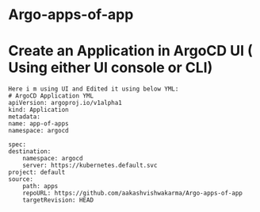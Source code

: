 # Argo-apps-of-app

# Create an Application in ArgoCD UI ( Using either UI console or CLI)
    Here i m using UI and Edited it using below YML:
    # ArgoCD Application YML
    apiVersion: argoproj.io/v1alpha1
    kind: Application
    metadata:
    name: app-of-apps
    namespace: argocd

    spec:
    destination:
        namespace: argocd
        server: https://kubernetes.default.svc
    project: default
    source:
        path: apps
        repoURL: https://github.com/aakashvishwakarma/Argo-apps-of-app
        targetRevision: HEAD


